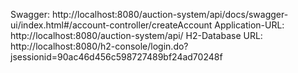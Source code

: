 Swagger: http://localhost:8080/auction-system/api/docs/swagger-ui/index.html#/account-controller/createAccount
Application-URL: http://localhost:8080/auction-system/api/
H2-Database URL: http://localhost:8080/h2-console/login.do?jsessionid=90ac46d456c598727489bf24ad70248f
